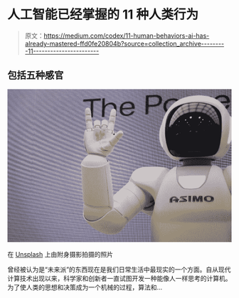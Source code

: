 # 人工智能已经掌握的 11 种人类行为

> 原文：<https://medium.com/codex/11-human-behaviors-ai-has-already-mastered-ffd0fe20804b?source=collection_archive---------11----------------------->

## 包括五种感官

![](img/312ec43d122349611bd61040541f3c19.png)

在 [Unsplash](https://manage.wix.com/dashboard/f2c19c2d-435a-4b5e-a5f8-914461c4ffac/social-posts/composer) 上由附身摄影拍摄的照片

曾经被认为是“未来派”的东西现在是我们日常生活中最现实的一个方面。自从现代计算技术出现以来，科学家和创新者一直试图开发一种能像人一样思考的计算机。为了使人类的思想和决策成为一个机械的过程，算法和…
